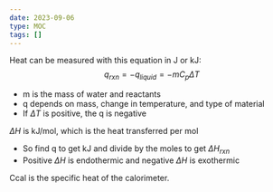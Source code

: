 ```yaml
---
date: 2023-09-06
type: MOC
tags: []
---
```


Heat can be measured with this equation in J or kJ:
$$q_{rxn} = -q_{liquid} = -mC_{p}\Delta T$$
- m is the mass of water and reactants
- q depends on mass, change in temperature, and type of material
- If $\Delta T$ is positive, the q is negative

$\Delta H$ is kJ/mol, which is the heat transferred per mol
- So find q to get kJ and divide by the moles to get $\Delta H_{rxn}$
- Positive $\Delta H$ is endothermic and negative $\Delta H$ is exothermic

Ccal is the specific heat of the calorimeter.
